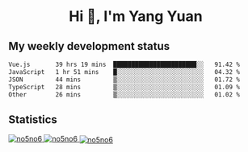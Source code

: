 <h1 align="center">Hi 👋, I'm Yang Yuan</h1>


## My weekly development status
<!--START_SECTION:waka-->

```txt
Vue.js       39 hrs 19 mins  ███████████████████████░░   91.42 %
JavaScript   1 hr 51 mins    █░░░░░░░░░░░░░░░░░░░░░░░░   04.32 %
JSON         44 mins         ▒░░░░░░░░░░░░░░░░░░░░░░░░   01.72 %
TypeScript   28 mins         ▒░░░░░░░░░░░░░░░░░░░░░░░░   01.09 %
Other        26 mins         ▒░░░░░░░░░░░░░░░░░░░░░░░░   01.02 %
```

<!--END_SECTION:waka-->

## Statistics
<a href="https://github.com/anuraghazra/github-readme-stats">
  <img src="https://github-readme-stats.vercel.app/api/top-langs/?username=no5no6&theme=dracula" alt="no5no6">
</a>
<a href="https://github.com/anuraghazra/github-readme-stats">
  <img src="https://github-readme-stats.vercel.app/api?username=no5no6&show_icons=true&theme=dracula&line_height=40" alt="no5no6">
</a>
<a href="https://github.com/anuraghazra/github-readme-stats">
  <img align="center" src="https://github-readme-streak-stats.herokuapp.com/?user=no5no6&theme=dracula" alt="no5no6" />
</a>